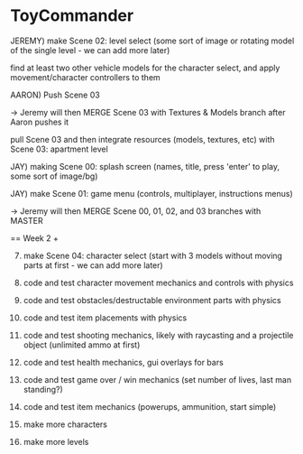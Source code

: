 # ToyCommander

JEREMY)	make Scene 02: level select (some sort of image or rotating model of the single level - we can add more later)

find at least two other vehicle models for the character select, and apply movement/character controllers to them

AARON)	Push Scene 03

-> Jeremy will then MERGE Scene 03 with Textures & Models branch after Aaron pushes it

pull Scene 03 and then integrate resources (models, textures, etc) with Scene 03: apartment level

JAY)	making Scene 00: splash screen (names, title, press 'enter' to play, some sort of image/bg)

JAY)	make Scene 01: game menu (controls, multiplayer, instructions menus)

-> Jeremy will then MERGE Scene 00, 01, 02, and 03 branches with MASTER

== Week 2 +

07)	make Scene 04: character select (start with 3 models without moving parts at first - we can add more later)

08)	code and test character movement mechanics and controls with physics

09)	code and test obstacles/destructable environment parts with physics

10)	code and test item placements with physics

11)	code and test shooting mechanics, likely with raycasting and a projectile object (unlimited ammo at first)

12)	code and test health mechanics, gui overlays for bars

13)	code and test game over / win mechanics (set number of lives, last man standing?)

14)	code and test item mechanics (powerups, ammunition, start simple)

15)	make more characters

16)	make more levels
